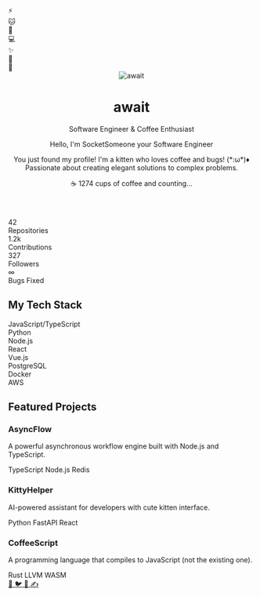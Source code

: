 
<head>
<link rel="stylesheet" href="styles.css">
</head>
    <div class="floating-icons">
        <div class="floating-icon" style="top: 10%; left: 5%;">⚡</div>
        <div class="floating-icon" style="top: 20%; left: 90%;">🐱</div>
        <div class="floating-icon" style="top: 40%; left: 15%;">🚀</div>
        <div class="floating-icon" style="top: 60%; left: 80%;">💻</div>
        <div class="floating-icon" style="top: 80%; left: 10%;">✨</div>
        <div class="floating-icon" style="top: 30%; left: 70%;">🔧</div>
        <div class="floating-icon" style="top: 70%; left: 30%;">🎯</div>
    </div>
    
<div class="container">
<header>
    <img src="https://avatars.githubusercontent.com/u/placeholder" alt="await" class="avatar">
    <h1>await</h1>
    <p class="subtitle">Software Engineer & Coffee Enthusiast</p>
    <div class="tagline">
        <span class="typewriter">Hello, I'm SocketSomeone your Software Engineer</span>
    </div>
    <p class="bio">
        You just found my profile! I'm a kitten who loves coffee and bugs! (*:ω*)♦<br>
        Passionate about creating elegant solutions to complex problems.
    </p>
    <div class="coffee-counter">
        <span class="coffee-icon">☕</span>
        <span id="coffee-count">1274</span>
        <span>cups of coffee and counting...</span>
    </div>
</header>

<div class="stats-grid">
    <div class="stat-card">
        <div class="stat-value" id="repos">42</div>
        <div class="stat-label">Repositories</div>
    </div>
    <div class="stat-card">
        <div class="stat-value" id="contributions">1.2k</div>
        <div class="stat-label">Contributions</div>
    </div>
    <div class="stat-card">
        <div class="stat-value" id="followers">327</div>
        <div class="stat-label">Followers</div>
    </div>
    <div class="stat-card">
        <div class="stat-value">∞</div>
        <div class="stat-label">Bugs Fixed</div>
    </div>
</div>

<section class="skills">
    <h2 class="section-title">My Tech Stack</h2>
    <div class="skills-grid">
        <div class="skill-item">JavaScript/TypeScript</div>
        <div class="skill-item">Python</div>
        <div class="skill-item">Node.js</div>
        <div class="skill-item">React</div>
        <div class="skill-item">Vue.js</div>
        <div class="skill-item">PostgreSQL</div>
        <div class="skill-item">Docker</div>
        <div class="skill-item">AWS</div>
    </div>
</section>

<section class="projects">
    <h2 class="section-title">Featured Projects</h2>
    <div class="project-card">
        <h3 class="project-title">AsyncFlow</h3>
        <p class="project-desc">A powerful asynchronous workflow engine built with Node.js and TypeScript.</p>
        <div class="tech-stack">
            <span class="tech-tag">TypeScript</span>
            <span class="tech-tag">Node.js</span>
            <span class="tech-tag">Redis</span>
        </div>
    </div>
    <div class="project-card">
        <h3 class="project-title">KittyHelper</h3>
        <p class="project-desc">AI-powered assistant for developers with cute kitten interface.</p>
        <div class="tech-stack">
            <span class="tech-tag">Python</span>
            <span class="tech-tag">FastAPI</span>
            <span class="tech-tag">React</span>
        </div>
    </div>
    <div class="project-card">
        <h3 class="project-title">CoffeeScript</h3>
        <p class="project-desc">A programming language that compiles to JavaScript (not the existing one).</p>
        <div class="tech-stack">
            <span class="tech-tag">Rust</span>
            <span class="tech-tag">LLVM</span>
            <span class="tech-tag">WASM</span>
        </div>
    </div>
</section>

<div class="social-links">
    <a href="https://github.com/await" class="social-link" aria-label="GitHub">
        <span>🐙</span>
    </a>
    <a href="#" class="social-link" aria-label="Twitter">
        <span>🐦</span>
    </a>
    <a href="#" class="social-link" aria-label="LinkedIn">
        <span>💼</span>
    </a>
    <a href="#" class="social-link" aria-label="Blog">
        <span>✍️</span>
    </a>
</div>
</div>

</body>
</html>
